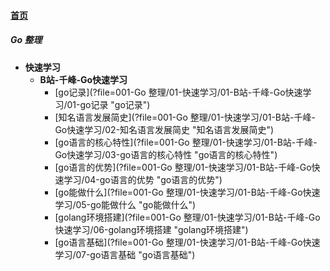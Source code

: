
#### [首页](?file=home-首页)

##### Go 整理
- **快速学习**
    - **B站-千峰-Go快速学习**
        - [go记录](?file=001-Go 整理/01-快速学习/01-B站-千峰-Go快速学习/01-go记录 "go记录")
        - [知名语言发展简史](?file=001-Go 整理/01-快速学习/01-B站-千峰-Go快速学习/02-知名语言发展简史 "知名语言发展简史")
        - [go语言的核心特性](?file=001-Go 整理/01-快速学习/01-B站-千峰-Go快速学习/03-go语言的核心特性 "go语言的核心特性")
        - [go语言的优势](?file=001-Go 整理/01-快速学习/01-B站-千峰-Go快速学习/04-go语言的优势 "go语言的优势")
        - [go能做什么](?file=001-Go 整理/01-快速学习/01-B站-千峰-Go快速学习/05-go能做什么 "go能做什么")
        - [golang环境搭建](?file=001-Go 整理/01-快速学习/01-B站-千峰-Go快速学习/06-golang环境搭建 "golang环境搭建")
        - [go语言基础](?file=001-Go 整理/01-快速学习/01-B站-千峰-Go快速学习/07-go语言基础 "go语言基础")
